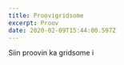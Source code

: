 ```yaml
---
title: Proovigridsome
excerpt: Proov
date: 2020-02-09T15:44:00.597Z
---
```

Siin proovin ka gridsome i
